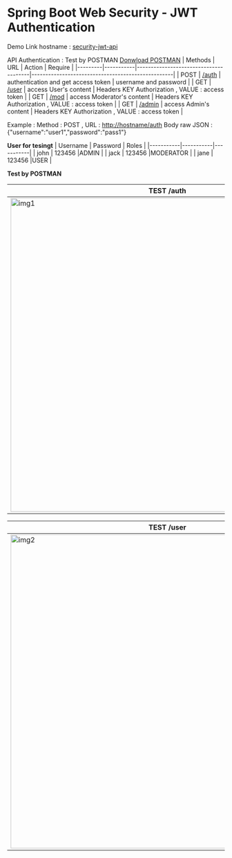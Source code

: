 # Spring Boot Web Security - JWT Authentication
Demo Link hostname : [security-jwt-api ](http://springbootawsdemo-env.eba-uddtbvn6.us-east-1.elasticbeanstalk.com/)

API Authentication : Test by POSTMAN  [Donwload POSTMAN](https://www.postman.com/downloads/)
| Methods |    URL    |        Action                         |       Require                                     |
|---------|-----------|---------------------------------------|---------------------------------------------------|
| POST    |  [/auth](http://springbootawsdemo-env.eba-uddtbvn6.us-east-1.elasticbeanstalk.com/auth)    | authentication and get access token   | username and password                             |
| GET     |  [/user](http://springbootawsdemo-env.eba-uddtbvn6.us-east-1.elasticbeanstalk.com/user)    | access User's content                 | Headers KEY Authorization , VALUE : access token  |
| GET     |  [/mod](http://springbootawsdemo-env.eba-uddtbvn6.us-east-1.elasticbeanstalk.com/mod)     | access Moderator's content            | Headers KEY Authorization , VALUE : access token  |
| GET     | [/admin](http://springbootawsdemo-env.eba-uddtbvn6.us-east-1.elasticbeanstalk.com/admin)    | access Admin's content                | Headers KEY Authorization , VALUE : access token  |

Example : Method : POST , URL : [http://hostname/auth](http://springbootawsdemo-env.eba-uddtbvn6.us-east-1.elasticbeanstalk.com/auth)
Body raw JSON : {"username":"user1","password":"pass1"}

**User for tesingt**
| Username  | Password  | Roles     |
|-----------|-----------|-----------|
| john      | 123456    |ADMIN      |
| jack      | 123456    |MODERATOR  |
| jane      | 123456    |USER       |


**Test by POSTMAN**  

| TEST /auth  |
|-----------|
|<img width="726" alt="img1" src="https://user-images.githubusercontent.com/110652053/192255147-6e23e73a-1d0e-4b8a-8f00-1ca4774210d0.png">|


| TEST /user|
|-----------|
|<img width="726" alt="img2" src="https://user-images.githubusercontent.com/110652053/192255300-095b12cd-74a1-40e1-8df5-f52c3699f90b.png">|

